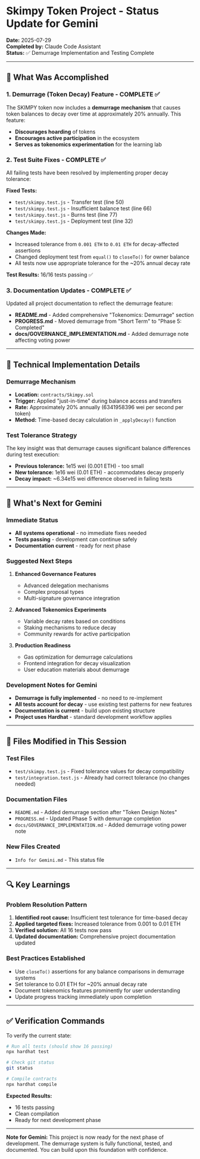 # Skimpy Token Project - Status Update for Gemini

**Date:** 2025-07-29  
**Completed by:** Claude Code Assistant  
**Status:** ✅ Demurrage Implementation and Testing Complete

---

## 🎯 What Was Accomplished

### 1. Demurrage (Token Decay) Feature - COMPLETE ✅
The SKIMPY token now includes a **demurrage mechanism** that causes token balances to decay over time at approximately 20% annually. This feature:

- **Discourages hoarding** of tokens
- **Encourages active participation** in the ecosystem
- **Serves as tokenomics experimentation** for the learning lab

### 2. Test Suite Fixes - COMPLETE ✅
All failing tests have been resolved by implementing proper decay tolerance:

**Fixed Tests:**
- `test/skimpy.test.js` - Transfer test (line 50)
- `test/skimpy.test.js` - Insufficient balance test (line 66) 
- `test/skimpy.test.js` - Burns test (line 77)
- `test/skimpy.test.js` - Deployment test (line 32)

**Changes Made:**
- Increased tolerance from `0.001 ETH` to `0.01 ETH` for decay-affected assertions
- Changed deployment test from `equal()` to `closeTo()` for owner balance
- All tests now use appropriate tolerance for the ~20% annual decay rate

**Test Results:** 16/16 tests passing ✅

### 3. Documentation Updates - COMPLETE ✅
Updated all project documentation to reflect the demurrage feature:

- **README.md** - Added comprehensive "Tokenomics: Demurrage" section
- **PROGRESS.md** - Moved demurrage from "Short Term" to "Phase 5: Completed"
- **docs/GOVERNANCE_IMPLEMENTATION.md** - Added demurrage note affecting voting power

---

## 🔧 Technical Implementation Details

### Demurrage Mechanism
- **Location:** `contracts/Skimpy.sol`
- **Trigger:** Applied "just-in-time" during balance access and transfers
- **Rate:** Approximately 20% annually (6341958396 wei per second per token)
- **Method:** Time-based decay calculation in `_applyDecay()` function

### Test Tolerance Strategy
The key insight was that demurrage causes significant balance differences during test execution:
- **Previous tolerance:** 1e15 wei (0.001 ETH) - too small
- **New tolerance:** 1e16 wei (0.01 ETH) - accommodates decay properly
- **Decay impact:** ~6.34e15 wei difference observed in failing tests

---

## 🚀 What's Next for Gemini

### Immediate Status
- **All systems operational** - no immediate fixes needed
- **Tests passing** - development can continue safely
- **Documentation current** - ready for next phase

### Suggested Next Steps
1. **Enhanced Governance Features**
   - Advanced delegation mechanisms
   - Complex proposal types
   - Multi-signature governance integration

2. **Advanced Tokenomics Experiments**
   - Variable decay rates based on conditions
   - Staking mechanisms to reduce decay
   - Community rewards for active participation

3. **Production Readiness**
   - Gas optimization for demurrage calculations
   - Frontend integration for decay visualization
   - User education materials about demurrage

### Development Notes for Gemini
- **Demurrage is fully implemented** - no need to re-implement
- **All tests account for decay** - use existing test patterns for new features
- **Documentation is current** - build upon existing structure
- **Project uses Hardhat** - standard development workflow applies

---

## 📁 Files Modified in This Session

### Test Files
- `test/skimpy.test.js` - Fixed tolerance values for decay compatibility
- `test/integration.test.js` - Already had correct tolerance (no changes needed)

### Documentation Files
- `README.md` - Added demurrage section after "Token Design Notes"
- `PROGRESS.md` - Updated Phase 5 with demurrage completion
- `docs/GOVERNANCE_IMPLEMENTATION.md` - Added demurrage voting power note

### New Files Created
- `Info for Gemini.md` - This status file

---

## 🔍 Key Learnings

### Problem Resolution Pattern
1. **Identified root cause:** Insufficient test tolerance for time-based decay
2. **Applied targeted fixes:** Increased tolerance from 0.001 to 0.01 ETH
3. **Verified solution:** All 16 tests now pass
4. **Updated documentation:** Comprehensive project documentation updated

### Best Practices Established
- Use `closeTo()` assertions for any balance comparisons in demurrage systems
- Set tolerance to 0.01 ETH for ~20% annual decay rate
- Document tokenomics features prominently for user understanding
- Update progress tracking immediately upon completion

---

## ✅ Verification Commands

To verify the current state:
```bash
# Run all tests (should show 16 passing)
npx hardhat test

# Check git status
git status

# Compile contracts
npx hardhat compile
```

**Expected Results:**
- 16 tests passing
- Clean compilation
- Ready for next development phase

---

**Note for Gemini:** This project is now ready for the next phase of development. The demurrage system is fully functional, tested, and documented. You can build upon this foundation with confidence.